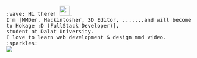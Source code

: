 <p>
  <samp>
    :wave: Hi there! <img src="https://user-images.githubusercontent.com/5679180/79618120-0daffb80-80be-11ea-819e-d2b0fa904d07.gif" width="27px">.
    <br> I'm [MMDer, Hackintosher, 3D Editor, .......and will become to Hokage :D (FullStack Developer)], <br/>student at Dalat University.
    <br>I love to learn web development & design mmd video. :sparkles:<br>
    <img src="https://media.giphy.com/media/Xqlsn2kLPBquI/giphy.gif"/>
  </samp><br/>
  

</p>
